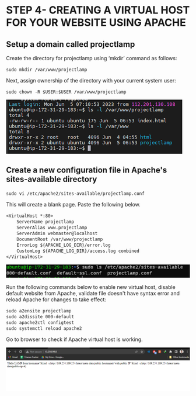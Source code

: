 # STEP 4- CREATING A VIRTUAL HOST FOR YOUR WEBSITE USING APACHE

## Setup a domain called projectlamp

Create the directory for projectlamp using ‘mkdir’ command as follows:
```
sudo mkdir /var/www/projectlamp
``` 
Next, assign ownership of the directory with your current system user:
```
sudo chown -R $USER:$USER /var/www/projectlamp
```
![projectlamp-directory](./images/projectlamp%20directory.png)

## Create a new configuration file in Apache's sites-available directory

```
sudo vi /etc/apache2/sites-available/projectlamp.conf
```
This will create a blank page. Paste the following below.
```
<VirtualHost *:80>
    ServerName projectlamp
    ServerAlias www.projectlamp 
    ServerAdmin webmaster@localhost
    DocumentRoot /var/www/projectlamp
    ErrorLog ${APACHE_LOG_DIR}/error.log
    CustomLog ${APACHE_LOG_DIR}/access.log combined
</VirtualHost>
```
![apache config](./images/validate%20apache%20config.png)

Run the following commands below to enable new virtual host, disable default website from Apache, validate file doesn't have syntax error and reload Apache for changes to take effect:

```
sudo a2ensite projectlamp
sudo a2dissite 000-default
sudo apache2ctl configtest
sudo systemctl reload apache2
```

Go to browser to check if Apache virtual host is working.

![virtual host running](./images/Apache%20virtual%20host.png)

